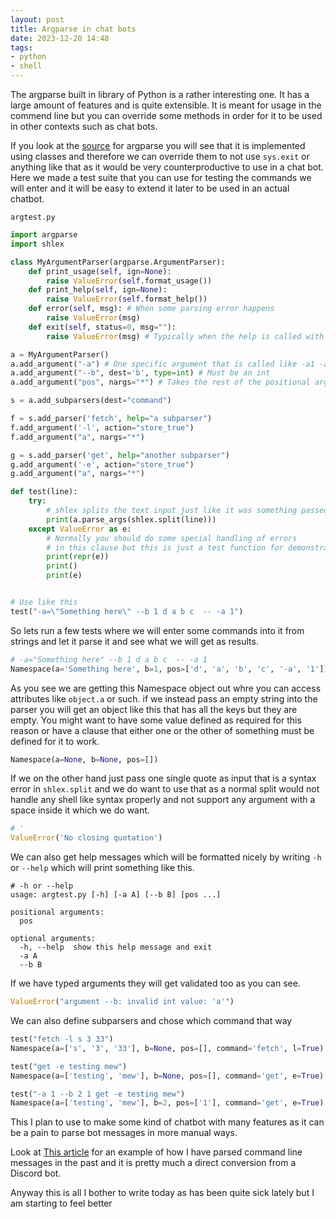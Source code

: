 ```yaml
---
layout: post
title: Argparse in chat bots
date: 2023-12-20 14:48
tags:
- python
- shell
---
```

The argparse built in library of Python is a rather interesting one. It has a large amount of features and is quite extensible. It is meant for usage in the commend line but you can override some methods in order for it to be used in other contexts such as chat bots.

If you look at the [source](https://github.com/python/cpython/blob/main/Lib/argparse.py) for argparse you will see that it is implemented using classes and therefore we can override them to not use `sys.exit` or anything like that as it would be very counterproductive to use in a chat bot. Here we made a test suite that you can use for testing the commands we will enter and it will be easy to extend it later to be used in an actual chatbot.

`argtest.py`
```py
import argparse
import shlex

class MyArgumentParser(argparse.ArgumentParser):
    def print_usage(self, ign=None):
        raise ValueError(self.format_usage())
    def print_help(self, ign=None):
        raise ValueError(self.format_help())
    def error(self, msg): # When some parsing error happens
        raise ValueError(msg)
    def exit(self, status=0, msg=""):
        raise ValueError(msg) # Typically when the help is called with -h or --help

a = MyArgumentParser()
a.add_argument("-a") # One specific argument that is called like -a1 -a=s or -a="Something here"
a.add_argument("--b", dest='b', type=int) # Must be an int
a.add_argument("pos", nargs="*") # Takes the rest of the positional arguments

s = a.add_subparsers(dest="command")

f = s.add_parser('fetch', help="a subparser")
f.add_argument('-l', action="store_true")
f.add_argument("a", nargs="*")

g = s.add_parser('get', help="another subparser")
g.add_argument('-e', action="store_true")
g.add_argument("a", nargs="*")

def test(line):
    try:
        # shlex splits the text input just like it was something passed on the command line
        print(a.parse_args(shlex.split(line)))
    except ValueError as e:
        # Normally you should do some special handling of errors
        # in this clause but this is just a test function for demonstration purposes
        print(repr(e))
        print()
        print(e)


# Use like this
test("-a=\"Something here\" --b 1 d a b c  -- -a 1")
```

So lets run a few tests where we will enter some commands into it from strings and let it parse it and see what we will get as results.

```py
# -a="Something here" --b 1 d a b c  -- -a 1
Namespace(a='Something here', b=1, pos=['d', 'a', 'b', 'c', '-a', '1'])
```

As you see we are getting this Namespace object out whre you can access attributes like `object.a` or such. if we instead pass an empty string into the parser you will get an object like this that has all the keys but they are empty. You might want to have some value defined as required for this reason or have a clause that either one or the other of something must be defined for it to work.

```py
Namespace(a=None, b=None, pos=[])
```

If we on the other hand just pass one single quote as input that is a syntax error in `shlex.split` and we do want to use that as a normal split would not handle any shell like syntax properly and not support any argument with a space inside it which we do want.

```py
# '
ValueError('No closing quotation')
```

We can also get help messages which will be formatted nicely by writing `-h` or `--help` which will print something like this.

```
# -h or --help
usage: argtest.py [-h] [-a A] [--b B] [pos ...]

positional arguments:
  pos

optional arguments:
  -h, --help  show this help message and exit
  -a A
  --b B
```

If we have typed arguments they will get validated too as you can see.

```py
ValueError("argument --b: invalid int value: 'a'")
```

We can also define subparsers and chose which command that way

```py
test("fetch -l s 3 33")
Namespace(a=['s', '3', '33'], b=None, pos=[], command='fetch', l=True)

test("get -e testing mew")
Namespace(a=['testing', 'mew'], b=None, pos=[], command='get', e=True)

test("-a 1 --b 2 1 get -e testing mew")
Namespace(a=['testing', 'mew'], b=2, pos=['1'], command='get', e=True)
```

This I plan to use to make some kind of chatbot with many features as it can be a pain to parse bot messages in more manual ways.

Look at [This article](https://ellietheyeen.github.io/2023/12/14/command-line-social-media-poster.html) for an example of how I have parsed command line messages in the past and it is pretty much a direct conversion from a Discord bot.

Anyway this is all I bother to write today as has been quite sick lately but I am starting to feel better
